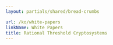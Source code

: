```yaml
---
layout: partials/shared/bread-crumbs

url: /ko/white-papers
linkName: White Papers
title: Rational Threshold Cryptosystems
---
```

